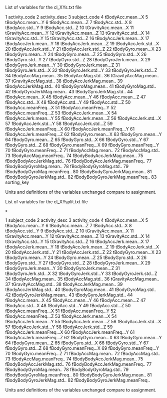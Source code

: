 List of variables for the cl_XYs.txt file

1	activity_code
2	activity_desc
3	subject_code
4	tBodyAcc.mean...X
5	tBodyAcc.mean...Y
6	tBodyAcc.mean...Z
7	tBodyAcc.std...X
8	tBodyAcc.std...Y
9	tBodyAcc.std...Z
10	tGravityAcc.mean...X
11	tGravityAcc.mean...Y
12	tGravityAcc.mean...Z
13	tGravityAcc.std...X
14	tGravityAcc.std...Y
15	tGravityAcc.std...Z
16	tBodyAccJerk.mean...X
17	tBodyAccJerk.mean...Y
18	tBodyAccJerk.mean...Z
19	tBodyAccJerk.std...X
20	tBodyAccJerk.std...Y
21	tBodyAccJerk.std...Z
22	tBodyGyro.mean...X
23	tBodyGyro.mean...Y
24	tBodyGyro.mean...Z
25	tBodyGyro.std...X
26	tBodyGyro.std...Y
27	tBodyGyro.std...Z
28	tBodyGyroJerk.mean...X
29	tBodyGyroJerk.mean...Y
30	tBodyGyroJerk.mean...Z
31	tBodyGyroJerk.std...X
32	tBodyGyroJerk.std...Y
33	tBodyGyroJerk.std...Z
34	tBodyAccMag.mean..
35	tBodyAccMag.std..
36	tGravityAccMag.mean..
37	tGravityAccMag.std..
38	tBodyAccJerkMag.mean..
39	tBodyAccJerkMag.std..
40	tBodyGyroMag.mean..
41	tBodyGyroMag.std..
42	tBodyGyroJerkMag.mean..
43	tBodyGyroJerkMag.std..
44	fBodyAcc.mean...X
45	fBodyAcc.mean...Y
46	fBodyAcc.mean...Z
47	fBodyAcc.std...X
48	fBodyAcc.std...Y
49	fBodyAcc.std...Z
50	fBodyAcc.meanFreq...X
51	fBodyAcc.meanFreq...Y
52	fBodyAcc.meanFreq...Z
53	fBodyAccJerk.mean...X
54	fBodyAccJerk.mean...Y
55	fBodyAccJerk.mean...Z
56	fBodyAccJerk.std...X
57	fBodyAccJerk.std...Y
58	fBodyAccJerk.std...Z
59	fBodyAccJerk.meanFreq...X
60	fBodyAccJerk.meanFreq...Y
61	fBodyAccJerk.meanFreq...Z
62	fBodyGyro.mean...X
63	fBodyGyro.mean...Y
64	fBodyGyro.mean...Z
65	fBodyGyro.std...X
66	fBodyGyro.std...Y
67	fBodyGyro.std...Z
68	fBodyGyro.meanFreq...X
69	fBodyGyro.meanFreq...Y
70	fBodyGyro.meanFreq...Z
71	fBodyAccMag.mean..
72	fBodyAccMag.std..
73	fBodyAccMag.meanFreq..
74	fBodyBodyAccJerkMag.mean..
75	fBodyBodyAccJerkMag.std..
76	fBodyBodyAccJerkMag.meanFreq..
77	fBodyBodyGyroMag.mean..
78	fBodyBodyGyroMag.std..
79	fBodyBodyGyroMag.meanFreq..
80	fBodyBodyGyroJerkMag.mean..
81	fBodyBodyGyroJerkMag.std..
82	fBodyBodyGyroJerkMag.meanFreq..
83	sorting_key

Units and definitions of the variables unchanged compare to assignment.





List of variables for the cl_XYsplit.txt file

	x
1	subject_code
2	activity_desc
3	activity_code
4	tBodyAcc.mean...X
5	tBodyAcc.mean...Y
6	tBodyAcc.mean...Z
7	tBodyAcc.std...X
8	tBodyAcc.std...Y
9	tBodyAcc.std...Z
10	tGravityAcc.mean...X
11	tGravityAcc.mean...Y
12	tGravityAcc.mean...Z
13	tGravityAcc.std...X
14	tGravityAcc.std...Y
15	tGravityAcc.std...Z
16	tBodyAccJerk.mean...X
17	tBodyAccJerk.mean...Y
18	tBodyAccJerk.mean...Z
19	tBodyAccJerk.std...X
20	tBodyAccJerk.std...Y
21	tBodyAccJerk.std...Z
22	tBodyGyro.mean...X
23	tBodyGyro.mean...Y
24	tBodyGyro.mean...Z
25	tBodyGyro.std...X
26	tBodyGyro.std...Y
27	tBodyGyro.std...Z
28	tBodyGyroJerk.mean...X
29	tBodyGyroJerk.mean...Y
30	tBodyGyroJerk.mean...Z
31	tBodyGyroJerk.std...X
32	tBodyGyroJerk.std...Y
33	tBodyGyroJerk.std...Z
34	tBodyAccMag.mean..
35	tBodyAccMag.std..
36	tGravityAccMag.mean..
37	tGravityAccMag.std..
38	tBodyAccJerkMag.mean..
39	tBodyAccJerkMag.std..
40	tBodyGyroMag.mean..
41	tBodyGyroMag.std..
42	tBodyGyroJerkMag.mean..
43	tBodyGyroJerkMag.std..
44	fBodyAcc.mean...X
45	fBodyAcc.mean...Y
46	fBodyAcc.mean...Z
47	fBodyAcc.std...X
48	fBodyAcc.std...Y
49	fBodyAcc.std...Z
50	fBodyAcc.meanFreq...X
51	fBodyAcc.meanFreq...Y
52	fBodyAcc.meanFreq...Z
53	fBodyAccJerk.mean...X
54	fBodyAccJerk.mean...Y
55	fBodyAccJerk.mean...Z
56	fBodyAccJerk.std...X
57	fBodyAccJerk.std...Y
58	fBodyAccJerk.std...Z
59	fBodyAccJerk.meanFreq...X
60	fBodyAccJerk.meanFreq...Y
61	fBodyAccJerk.meanFreq...Z
62	fBodyGyro.mean...X
63	fBodyGyro.mean...Y
64	fBodyGyro.mean...Z
65	fBodyGyro.std...X
66	fBodyGyro.std...Y
67	fBodyGyro.std...Z
68	fBodyGyro.meanFreq...X
69	fBodyGyro.meanFreq...Y
70	fBodyGyro.meanFreq...Z
71	fBodyAccMag.mean..
72	fBodyAccMag.std..
73	fBodyAccMag.meanFreq..
74	fBodyBodyAccJerkMag.mean..
75	fBodyBodyAccJerkMag.std..
76	fBodyBodyAccJerkMag.meanFreq..
77	fBodyBodyGyroMag.mean..
78	fBodyBodyGyroMag.std..
79	fBodyBodyGyroMag.meanFreq..
80	fBodyBodyGyroJerkMag.mean..
81	fBodyBodyGyroJerkMag.std..
82	fBodyBodyGyroJerkMag.meanFreq..

Units and definitions of the variables unchanged compare to assignment.
